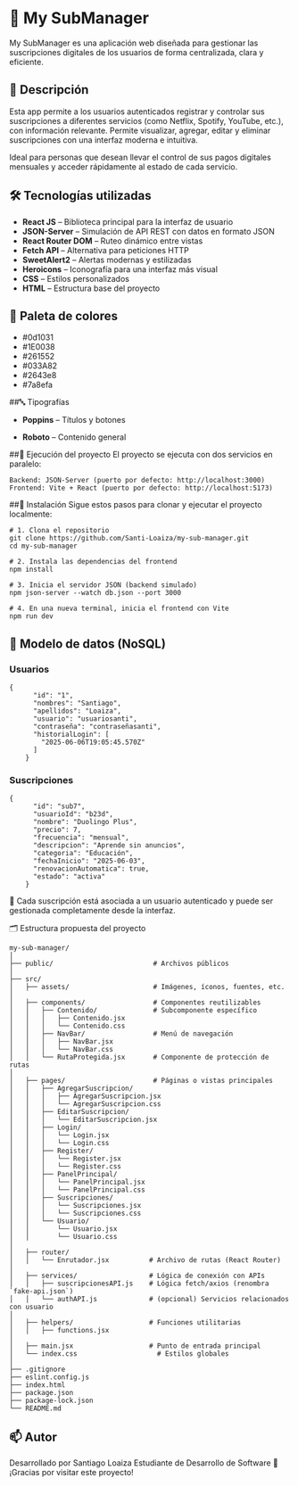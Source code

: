 # 📂 My SubManager
My SubManager es una aplicación web diseñada para gestionar las suscripciones digitales de los usuarios de forma centralizada, clara y eficiente.

## 📌 Descripción
Esta app permite a los usuarios autenticados registrar y controlar sus suscripciones a diferentes servicios (como Netflix, Spotify, YouTube, etc.), con información relevante. Permite visualizar, agregar, editar y eliminar suscripciones con una interfaz moderna e intuitiva.

Ideal para personas que desean llevar el control de sus pagos digitales mensuales y acceder rápidamente al estado de cada servicio.

## 🛠️ Tecnologías utilizadas
- **React JS** – Biblioteca principal para la interfaz de usuario
- **JSON-Server** – Simulación de API REST con datos en formato JSON
- **React Router DOM** – Ruteo dinámico entre vistas
- **Fetch API** – Alternativa para peticiones HTTP
- **SweetAlert2** – Alertas modernas y estilizadas
- **Heroicons** – Iconografía para una interfaz más visual
- **CSS** – Estilos personalizados
- **HTML** – Estructura base del proyecto

## 🎨 Paleta de colores
- #0d1031
- #1E0038
- #261552
- #033A82
- #2643e8
- #7a8efa

##🔤 Tipografías
- **Poppins** – Títulos y botones

- **Roboto** – Contenido general

##🚀 Ejecución del proyecto
El proyecto se ejecuta con dos servicios en paralelo:

```
Backend: JSON-Server (puerto por defecto: http://localhost:3000)
Frontend: Vite + React (puerto por defecto: http://localhost:5173)
```

##💾 Instalación
Sigue estos pasos para clonar y ejecutar el proyecto localmente:

```
# 1. Clona el repositorio
git clone https://github.com/Santi-Loaiza/my-sub-manager.git
cd my-sub-manager

# 2. Instala las dependencias del frontend
npm install

# 3. Inicia el servidor JSON (backend simulado)
npm json-server --watch db.json --port 3000

# 4. En una nueva terminal, inicia el frontend con Vite
npm run dev
```

## 🧩 Modelo de datos (NoSQL)

### Usuarios
```
{
      "id": "1",
      "nombres": "Santiago",
      "apellidos": "Loaiza",
      "usuario": "usuariosanti",
      "contraseña": "contraseñasanti",
      "historialLogin": [
        "2025-06-06T19:05:45.570Z"
      ]
    }
```
### Suscripciones
```
{
      "id": "sub7",
      "usuarioId": "b23d",
      "nombre": "Duolingo Plus",
      "precio": 7,
      "frecuencia": "mensual",
      "descripcion": "Aprende sin anuncios",
      "categoria": "Educación",
      "fechaInicio": "2025-06-03",
      "renovacionAutomatica": true,
      "estado": "activa"
    }
```
🔗 Cada suscripción está asociada a un usuario autenticado y puede ser gestionada completamente desde la interfaz.

🗂️ Estructura propuesta del proyecto
```
my-sub-manager/
│
├── public/                         # Archivos públicos
│
├── src/
│   ├── assets/                     # Imágenes, íconos, fuentes, etc.
│
│   ├── components/                 # Componentes reutilizables
│   │   ├── Contenido/              # Subcomponente específico
│   │   │   ├── Contenido.jsx
│   │   │   └── Contenido.css
│   │   ├── NavBar/                 # Menú de navegación
│   │   │   ├── NavBar.jsx
│   │   │   └── NavBar.css
│   │   └── RutaProtegida.jsx       # Componente de protección de rutas
│
│   ├── pages/                      # Páginas o vistas principales
│   │   ├── AgregarSuscripcion/
│   │   │   ├── AgregarSuscripcion.jsx
│   │   │   └── AgregarSuscripcion.css
│   │   ├── EditarSuscripcion/
│   │   │   └── EditarSuscripcion.jsx
│   │   ├── Login/
│   │   │   └── Login.jsx
│   │   │   └── Login.css
│   │   ├── Register/
│   │   │   └── Register.jsx
│   │   │   └── Register.css
│   │   ├── PanelPrincipal/
│   │   │   └── PanelPrincipal.jsx
│   │   │   └── PanelPrincipal.css
│   │   ├── Suscripciones/
│   │   │   └── Suscripciones.jsx
│   │   │   └── Suscripciones.css
│   │   └── Usuario/
│   │       └── Usuario.jsx
│   │       └── Usuario.css
│
│   ├── router/
│   │   └── Enrutador.jsx          # Archivo de rutas (React Router)
│
│   ├── services/                  # Lógica de conexión con APIs
│   │   ├── suscripcionesAPI.js    # Lógica fetch/axios (renombra `fake-api.json`)
│   │   └── authAPI.js             # (opcional) Servicios relacionados con usuario
│
│   ├── helpers/                   # Funciones utilitarias
│   │   ├── functions.jsx
│
│   ├── main.jsx                   # Punto de entrada principal
│   └── index.css                    # Estilos globales
│
├── .gitignore
├── eslint.config.js
├── index.html
├── package.json
├── package-lock.json
└── README.md
```

## 📫 Autor
Desarrollado por Santiago Loaiza
Estudiante de Desarrollo de Software
🚀 ¡Gracias por visitar este proyecto!
